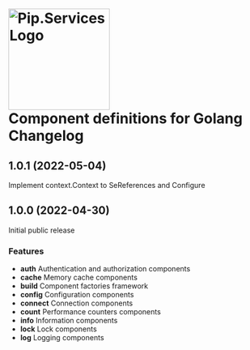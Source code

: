 # <img src="https://uploads-ssl.webflow.com/5ea5d3315186cf5ec60c3ee4/5edf1c94ce4c859f2b188094_logo.svg" alt="Pip.Services Logo" width="200"> <br/> Component definitions for Golang Changelog


## <a name="1.0.1"></a> 1.0.1 (2022-05-04)

Implement context.Context to SeReferences and Configure

## <a name="1.0.0"></a> 1.0.0 (2022-04-30)

Initial public release

### Features
* **auth** Authentication and authorization components
* **cache** Memory cache components
* **build** Component factories framework
* **config** Configuration components
* **connect** Connection components
* **count** Performance counters components
* **info** Information components
* **lock** Lock components
* **log** Logging components
